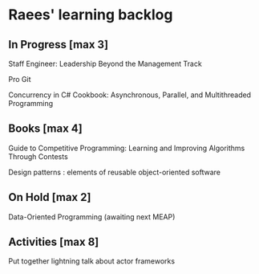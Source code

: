 # Raees' learning backlog

## In Progress [max 3]
Staff Engineer: Leadership Beyond the Management Track

Pro Git

Concurrency in C# Cookbook: Asynchronous, Parallel, and Multithreaded Programming

## Books [max 4]
Guide to Competitive Programming: Learning and Improving Algorithms Through Contests

Design patterns : elements of reusable object-oriented software

## On Hold [max 2]
Data-Oriented Programming (awaiting next MEAP)

## Activities [max 8]
Put together lightning talk about actor frameworks
